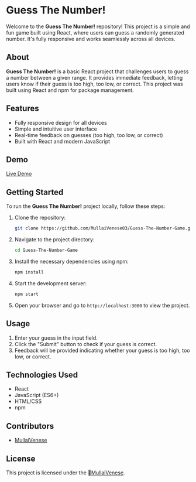 # Guess The Number!

Welcome to the **Guess The Number!** repository! This project is a simple and fun game built using React, where users can guess a randomly generated number. It's fully responsive and works seamlessly across all devices.

## About

**Guess The Number!** is a basic React project that challenges users to guess a number between a given range. It provides immediate feedback, letting users know if their guess is too high, too low, or correct. This project was built using React and npm for package management.

## Features

- Fully responsive design for all devices
- Simple and intuitive user interface
- Real-time feedback on guesses (too high, too low, or correct)
- Built with React and modern JavaScript

## Demo

[Live Demo](https://mullaivenese03.github.io/Guess-The-Number/)

## Getting Started

To run the **Guess The Number!** project locally, follow these steps:

1. Clone the repository:

   ```bash
   git clone https://github.com/MullaiVenese03/Guess-The-Number-Game.git
   ```

2. Navigate to the project directory:

   ```bash
   cd Guess-The-Number-Game
   ```

3. Install the necessary dependencies using npm:

   ```bash
   npm install
   ```

4. Start the development server:

   ```bash
   npm start
   ```

5. Open your browser and go to `http://localhost:3000` to view the project.

## Usage

1. Enter your guess in the input field.
2. Click the "Submit" button to check if your guess is correct.
3. Feedback will be provided indicating whether your guess is too high, too low, or correct.

## Technologies Used

- React
- JavaScript (ES6+)
- HTML/CSS
- npm

## Contributors

- [MullaiVenese](https://github.com/MullaiVenese03/)

## License

This project is licensed under the 🤍[MullaiVenese](https://github.com/MullaiVenese03/).
